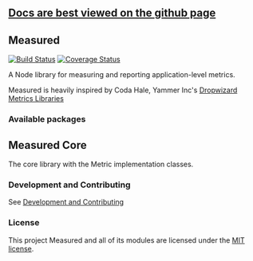 ## [Docs are best viewed on the github page](https://yaorg.github.io/node-measured/)

## Measured

[![Build Status](https://secure.travis-ci.org/yaorg/node-measured.png?branch=master)](http://travis-ci.org/yaorg/node-measured) [![Coverage Status](https://coveralls.io/repos/github/yaorg/node-measured/badge.svg?branch=master)](https://coveralls.io/github/yaorg/node-measured?branch=master)

A Node library for measuring and reporting application-level metrics.

Measured is heavily inspired by Coda Hale, Yammer Inc's [Dropwizard Metrics Libraries](https://github.com/dropwizard/metrics) 

### Available packages

## Measured Core

The core library with the Metric implementation classes.

### Development and Contributing

See [Development and Contributing](https://github.com/yaorg/node-measured/blob/master/CONTRIBUTING.md)

### License

This project Measured and all of its modules are licensed under the [MIT license](https://github.com/yaorg/node-measured/blob/master/LICENSE).
